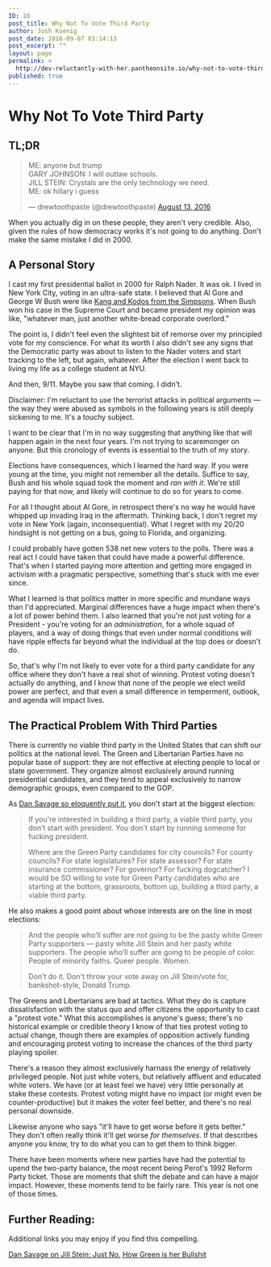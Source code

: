 ```yaml
---
ID: 16
post_title: Why Not To Vote Third Party
author: Josh Koenig
post_date: 2016-09-07 03:14:13
post_excerpt: ""
layout: page
permalink: >
  http://dev-reluctantly-with-her.pantheonsite.io/why-not-to-vote-third-party/
published: true
---
```

# Why Not To Vote Third Party

## TL;DR

<blockquote class="twitter-tweet"><p lang="en" dir="ltr">ME: anyone but trump<br>GARY JOHNSON: I will outlaw schools.<br>JILL STEIN: Crystals are the only technology we need.<br>ME: ok hillary i guess</p>&mdash; drewtoothpaste (@drewtoothpaste) <a href="https://twitter.com/drewtoothpaste/status/764479599757631488">August 13, 2016</a></blockquote>


When you actually dig in on these people, they aren't very credible. Also, given the rules of how democracy works it's not going to do anything. Don't make the same mistake I did in 2000.

## A Personal Story

I cast my first presidential ballot in 2000 for Ralph Nader. It was ok. I lived in New York City, voting in an ultra-safe state. I believed that Al Gore and George W Bush were like [Kang and Kodos from the Simpsons](https://www.youtube.com/watch?v=4v7XXSt9XRM). When Bush won his case in the Supreme Court and became president my opinion was like, "whatever man, just another white-bread corporate overlord." 

The point is, I didn't feel even the slightest bit of remorse over my principled vote for my conscience. For what its worth I also didn't see any signs that the Democratic party was about to listen to the Nader voters and start tracking to the left, but again, whatever. After the election I went back to living my life as a college student at NYU.

And then, 9/11. Maybe you saw that coming. I didn't.

Disclaimer: I'm reluctant to use the terrorist attacks in political arguments — the way they were abused as symbols in the following years is still deeply sickening to me. It's a touchy subject. 

I want to be clear that I'm in no way suggesting that anything like that will happen again in the next four years. I'm not trying to scaremonger on anyone. But this cronology of events is essential to the truth of my story.

Elections have consequences, which I learned the hard way. If you were young at the time, you might not remember all the details. Suffice to say, Bush and his whole squad took the moment and _ran with it_. We're still paying for that now, and likely will continue to do so for years to come.

For all I thought about Al Gore, in retrospect there's no way he would have whipped up invading Iraq in the aftermath. Thinking back, I don't regret my vote in New York (again, inconsequential). What I regret with my 20/20 hindsight is not getting on a bus, going to Florida, and organizing. 

I could probably have gotten 538 net new voters to the polls. There was a real act I could have taken that could have made a powerful difference. That's when I started paying more attention and getting more engaged in activism with a pragmatic perspective, something that's stuck with me ever since.

What I learned is that politics matter in more specific and mundane ways than I'd appreciated. Marginal differences have a huge impact when there's a lot of power behind them. I also learned that you're not just voting for a President - you're voting for an _administration_, for a whole squad of players, and a way of doing things that even under normal conditions will have ripple effects far beyond what the individual at the top does or doesn't do.

So, that's why I'm not likely to ever vote for a third party candidate for any office where they don't have a real shot of winning. Protest voting doesn't actually do anything, and I know that none of the people we elect weild power are perfect, and that even a small difference in temperment, outlook, and agenda will impact lives.

## The Practical Problem With Third Parties

There is currently no viable third party in the United States that can shift our politics at the national level. The Green and Libertarian Parties have no popular base of support: they are not effective at electing people to local or state government. They organize almost exclusively around running presidential candidates, and they tend to appeal exclusively to narrow demographic groups, even compared to the GOP.

As [Dan Savage so eloquently put it](http://www.thestranger.com/slog/2016/07/19/24362128/dan-savage-on-jill-stein-just-no), you don't start at the biggest election:

<blockquote>
If you're interested in building a third party, a viable third party, you don’t start with president. You don't start by running someone for fucking president.

Where are the Green Party candidates for city councils? For county councils? For state legislatures? For state assessor? For state insurance commissioner? For governor? For fucking dogcatcher? I would be SO willing to vote for Green Party candidates who are starting at the bottom, grassroots, bottom up, building a third party, a viable third party.
</blockquote>

He also makes a good point about whose interests are on the line in most elections:

<blockquote>
And the people who’ll suffer are not going to be the pasty white Green Party supporters — pasty white Jill Stein and her pasty white supporters. The people who’ll suffer are going to be people of color. People of minority faiths. Queer people. Women.

Don’t do it. Don't throw your vote away on Jill Stein/vote for, bankshot-style, Donald Trump.
</blockquote>

The Greens and Libertarians are bad at tactics. What they do is capture dissatisfaction with the status quo and offer citizens the opportunity to cast a "protest vote." What this accomplishes is anyone's guess; there's no historical example or credible theory I know of that ties protest voting to actual change, though there are examples of opposition actively funding and encouraging protest voting to increase the chances of the third party playing spoiler.

There's a reason they almost exclusively harnass the energy of relatively privileged people. Not just white voters, but relatively affluent and educated white voters. We have (or at least feel we have) very little personally at stake these contests. Protest voting might have no impact (or might even be counter-productive) but it makes the voter feel better, and there's no real personal downside. 

Likewise anyone who says "it'll have to get worse before it gets better." They don't often really think it'll get worse _for themselves_. If that describes anyone you know, try to do what you can to get them to think bigger.

There have been moments where new parties have had the potential to upend the two-party balance, the most recent being Perot's 1992 Reform Party ticket. Those are moments that shift the debate and can have a major impact. However, these moments tend to be fairly rare. This year is not one of those times.


## Further Reading:

Additional links you may enjoy if you find this compelling.

[Dan Savage on Jill Stein: Just No.](http://www.thestranger.com/slog/2016/07/19/24362128/dan-savage-on-jill-stein-just-no)
[How Green is her Bullshit](http://www.thestranger.com/slog/2016/07/22/24376309/how-green-is-her-bullshit-an-uncharacteristically-brief-response-to-the-green-partys-spokespersons-dishonest-response-to-my-podcast-rant)